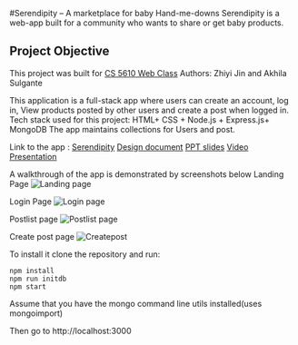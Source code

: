 #Serendipity – A marketplace for baby Hand-me-downs
Serendipity is a web-app built for a community who wants to share or get baby products.


## Project Objective
This project was built for [CS 5610 Web Class](https://johnguerra.co/classes/webDevelopment_fall_2022/)
Authors: Zhiyi Jin and Akhila Sulgante

This application is a full-stack app where users can create an account, log in, View products posted by other users and create a post when logged in.
Tech stack used for this project: HTML+ CSS + Node.js + Express.js+ MongoDB
The app maintains collections for Users and post.

Link to the app : [Serendipity](https://lit-plains-51359.herokuapp.com/)
[Design document](https://docs.google.com/document/d/1OdiI3ALfyoroGbFOtVPlFOlkFufvvE4SzfMv0TFdoRE/edit)
[PPT slides](https://docs.google.com/presentation/d/1RSO-1nLV7HbyAt24fi0gO7Mpm7eyj_qFqiU_Qi1loxQ/edit#slide=id.g17bb2471899_0_85)
[Video Presentation](https://www.youtube.com/watch?v=_PeALCA9_IU)

A walkthrough of the app is demonstrated by screenshots below
Landing Page
![Landing page](https://raw.githubusercontent.com/Akhilasulgante/Serendipity/main/Screenshot%202022-11-01%20at%2011.52.53.png)

Login Page
![Login page](https://raw.githubusercontent.com/Akhilasulgante/Serendipity/main/Screenshot%202022-11-01%20at%2011.53.10.png)

Postlist page
![Postlist page](https://raw.githubusercontent.com/Akhilasulgante/Serendipity/main/Screenshot%202022-11-01%20at%2011.55.54.png)

Create post page
![Createpost](https://raw.githubusercontent.com/Akhilasulgante/Serendipity/main/Screenshot%202022-11-01%20at%2011.56.09.png)

To install it clone the repository and run:

```
npm install
npm run initdb
npm start
```

Assume that you have the mongo command line utils installed(uses mongoimport)

Then go to http://localhost:3000
